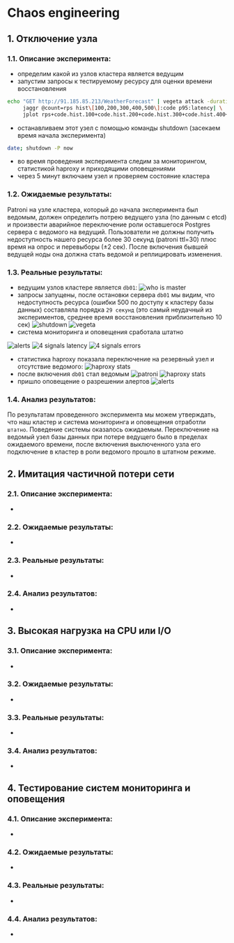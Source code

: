 # Chaos engineering
## 1. Отключение узла
### 1.1. Описание эксперимента: 
- определим какой из узлов кластера является ведущим
- запустим запросы к тестируемому ресурсу для оценки времени восстановления
```bash
echo "GET http://91.185.85.213/WeatherForecast" | vegeta attack -duration=300s -rate=5 -header Host:web-api | vegeta encode | \
     jaggr @count=rps hist\[100,200,300,400,500\]:code p95:latency| \
     jplot rps+code.hist.100+code.hist.200+code.hist.300+code.hist.400+code.hist.500 latency.p95
```
- останавливаем этот узел с помощью команды shutdown (засекаем время начала эксперимента)
```bash
date; shutdown -P now
```
- во время проведения эксперимента следим за мониторингом, статистикой haproxy и приходящими оповещениями
- через 5 минут включаем узел и проверяем состояние кластера
### 1.2. Ожидаемые результаты: 
Patroni на узле кластера, который до начала эксперимента был ведомым, должен определить потрею ведущего узла (по данным с etcd) и произвести аварийное переключение роли оставшегося Postgres сервера с ведомого на ведущий. Пользователи не должны получить недоступность нашего ресурса более 30 секунд (patroni ttl=30) плюс время на опрос и перевыборы (±2 сек). После включения бывшей ведущей ноды она должна стать ведомой и реплицировать изменения.
### 1.3. Реальные результаты: 
- ведущим узлов кластере является `db01`:
![who is master](screenshots/1.1.png)
- запросы запущены, после остановки сервера `db01` мы видим, что недоступность ресурса (ошибки 500 по доступу к кластеру базы данных) составляла порядка `29 секунд` (это самый неудачный из экспериментов, среднее время восстановления приблизительно 10 сек)
![shutdown](screenshots/1.2_shutdown.png)
![vegeta](screenshots/1.3_vegeta.png)
- система мониторинга и оповещения сработала штатно  

![alerts](screenshots/1.4_tele_alert_down.png)
![4 signals latency](screenshots/1.5_prom_4sig.png)
![4 signals errors](screenshots/1.6_prom_4sig.png)
- статистика haproxy показала переключение на резервный узел и отсутствие ведомого:
![haproxy stats](screenshots/1.7_haproxy_stat.png)
- после включения `db01` стал ведомым
![patroni](screenshots/1.8_prom_patroni.png)
![haproxy stats](screenshots/1.9_haproxy_stat.png)
- пришло оповещение о разрешении алертов
![alerts](screenshots/1.10_tele_alert_up.png)
### 1.4. Анализ результатов: 
По результатам проведенного эксперимента мы можем утверждать, что наш кластер и система мониторинга и оповещения отработли `штатно`. Поведение системы оказалось ожидаемым. Переключение на ведомый узел базы данных при потере ведущего было в пределах ожидаемого времени, после включения выключенного узла его подключение в кластер в роли ведомого прошло в штатном режиме.
## 2. Имитация частичной потери сети
### 2.1. Описание эксперимента: 
- 
### 2.2. Ожидаемые результаты: 
-
### 2.3. Реальные результаты: 
-
### 2.4. Анализ результатов: 
-

## 3. Высокая нагрузка на CPU или I/O
### 3.1. Описание эксперимента: 
- 
### 3.2. Ожидаемые результаты: 
-
### 3.3. Реальные результаты: 
-
### 3.4. Анализ результатов: 
-

## 4. Тестирование систем мониторинга и оповещения
### 4.1. Описание эксперимента: 
- 
### 4.2. Ожидаемые результаты: 
-
### 4.3. Реальные результаты: 
-
### 4.4. Анализ результатов: 
-

